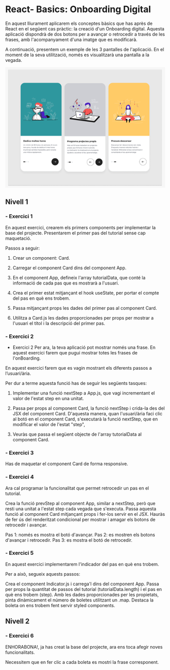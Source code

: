 # React- Basics: Onboarding Digital

En aquest lliurament aplicarem els conceptes bàsics que has après de React en el següent cas pràctic: la creació d'un Onboarding digital. Aquesta aplicació dispondrà de dos botons per a avançar o retrocedir a través de les frases, amb l'acompanyament d'una imatge que es modificarà.

A continuació, presentem un exemple de les 3 pantalles de l'aplicació. En el moment de la seva utilització, només es visualitzarà una pantalla a la vegada.

![example image](<exercise example image.png>)


## Nivell 1

### - Exercici 1

En aquest exercici, crearem els primers components per implementar la base del projecte. Presentarem el primer pas del tutorial sense cap maquetació.

Passos a seguir:

1. Crear un component: Card.

2. Carregar el component Card dins del component App.

3. En el component App, defineix l'array tutorialData, que conté la informació de cada pas que es mostrarà a l'usuari.

4. Crea el primer estat mitjançant el hook useState, per portar el compte del pas en què ens trobem.

5. Passa mitjançant props les dades del primer pas al component Card.

6. Utilitza a Card.js les dades proporcionades per props per mostrar a l'usuari el títol i la descripció del primer pas.



### - Exercici 2

- Exercici 2
Per ara, la teva aplicació pot mostrar només una frase. En aquest exercici farem que pugui mostrar totes les frases de l'onBoarding. 

En aquest exercici farem que es vagin mostrant els diferents passos a l’usuari/ària.

Per dur a terme aquesta funció has de seguir les següents tasques:

1. Implementar una funció nextStep a App.js, que vagi incrementant el valor de l'estat step en una unitat.

2. Passa per props al component Card, la funció nextStep i crida-la des del JSX del component Card. D'aquesta manera, quan l'usuari/ària faci clic al botó en el component Card, s'executarà la funció nextStep, que en modificar el valor de l'estat "step", 

3. Veuràs que passa el següent objecte de l'array tutorialData al component Card.



### - Exercici 3

Has de maquetar el component Card de forma responsive.


### - Exercici 4


Ara cal programar la funcionalitat que permet retrocedir un pas en el tutorial.

Crea la funció prevStep al component App, similar a nextStep, però que resti una unitat a l'estat step cada vegada que s'executa.
Passa aquesta funció al component Card mitjançant props i fer-los servir en el JSX.
Hauràs de fer ús del renderitzat condicional per mostrar i amagar els botons de retrocedir i avançar.

Pas 1: només es mostra el botó d'avançar.
Pas 2: es mostren els botons d'avançar i retrocedir.
Pas 3: es mostra el botó de retrocedir.


### - Exercici 5

En aquest exercici implementarem l'indicador del pas en què ens trobem.

Per a això, segueix aquests passos:

Crea el component Indicator.js i carrega'l dins del component App.
Passa per props la quantitat de passos del tutorial (tutorialData.length) i el pas en què ens trobem (step).
Amb les dades proporcionades per les propietats, pinta dinàmicament el número de boletes utilitzant un .map.
Destaca la boleta on ens trobem fent servir styled components.


## Nivell 2

### - Exercici 6

ENHORABONA!, ja has creat la base del projecte, ara ens toca afegir noves funcionalitats. 

Necessitem que en fer clic a cada boleta es mostri la frase corresponent.


